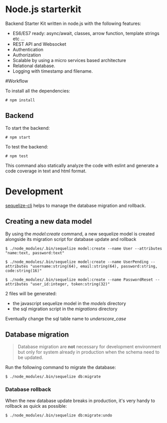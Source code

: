 Node.js starterkit
==================

Backend Starter Kit written in node.js with the following features:

* ES6/ES7 ready: async/await, classes, arrow function, template strings etc ...
* REST API and Websocket
* Authentication
* Authorization
* Scalable by using a micro services based architecture
* Relational database.
* Logging with timestamp and filename.

#Workflow

To install all the dependencies:

    # npm install

## Backend

To start the backend:

    # npm start

To test the backend:

    # npm test

This command also statically analyze the code with eslint and generate a code coverage in text and html format.

# Development

[sequelize-cli](https://github.com/sequelize/cli) helps to manage the database migration and rollback.

## Creating a new data model

By using the *model:create* command, a new sequelize model is created alongside its migration script for database update and rollback

    $ ./node_modules/.bin/sequelize model:create --name User --attributes "name:text, password:text"

    $ ./node_modules/.bin/sequelize model:create --name UserPending --attributes "username:string(64), email:string(64), password:string, code:string(16)"

    $ ./node_modules/.bin/sequelize model:create --name PasswordReset --attributes "user_id:integer, token:string(32)"

2 files will be generated:
  * the javascript sequelize model in the *models* directory
  * the sql migration script in the *migrations* directory

Eventually change the sql table name to *underscore_case*

## Database migration

> Database migration are **not** necessary for development environment but only for system already in production when the schema need to be updated.

Run the following command to migrate the database:

    $ ./node_modules/.bin/sequelize db:migrate

### Database rollback
When the new database update breaks in production, it's very handy to rollback as quick as possible:

    $ ./node_modules/.bin/sequelize db:migrate:undo
